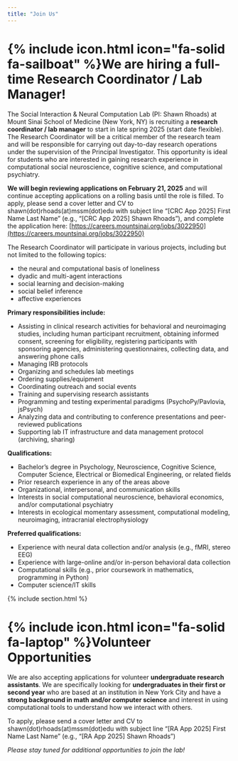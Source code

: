 ```yaml
---
title: "Join Us"
---
```


# {% include icon.html icon="fa-solid fa-sailboat" %}We are hiring a full-time Research Coordinator / Lab Manager!

The Social Interaction & Neural Computation Lab (PI: Shawn Rhoads) at Mount Sinai School of Medicine (New York, NY) is recruiting a <strong>research coordinator / lab manager</strong> to start in late spring 2025 (start date flexible). The Research Coordinator will be a critical member of the research team and will be responsible for carrying out day-to-day research operations under the supervision of the Principal Investigator. This opportunity is ideal for students who are interested in gaining research experience in computational social neuroscience, cognitive science, and computational psychiatry.

<strong>We will begin reviewing applications on February 21, 2025</strong> and will continue accepting applications on a rolling basis until the role is filled. To apply, please send a cover letter and CV to shawn(dot)rhoads(at)mssm(dot)edu with subject line “[CRC App 2025] First Name Last Name” (e.g., “[CRC App 2025] Shawn Rhoads”), and complete the application here: [https://careers.mountsinai.org/jobs/3022950](https://careers.mountsinai.org/jobs/3022950)

The Research Coordinator will participate in various projects, including but not limited to the following topics:
* the neural and computational basis of loneliness
* dyadic and multi-agent interactions
* social learning and decision-making
* social belief inference
* affective experiences

**Primary responsibilities include:**
* Assisting in clinical research activities for behavioral and neuroimaging studies, including human participant recruitment, obtaining informed consent, screening for eligibility, registering participants with sponsoring agencies, administering questionnaires, collecting data, and answering phone calls
* Managing IRB protocols
* Organizing and schedules lab meetings
* Ordering supplies/equipment
* Coordinating outreach and social events
* Training and supervising research assistants
* Programming and testing experimental paradigms (PsychoPy/Pavlovia, jsPsych)
* Analyzing data and contributing to conference presentations and peer-reviewed publications
* Supporting lab IT infrastructure and data management protocol (archiving, sharing)

**Qualifications:**
* Bachelor’s degree in Psychology, Neuroscience, Cognitive Science, Computer Science, Electrical or Biomedical Engineering, or related fields
* Prior research experience in any of the areas above
* Organizational, interpersonal, and communication skills
* Interests in social computational neuroscience, behavioral economics, and/or computational psychiatry
* Interests in ecological momentary assessment, computational modeling, neuroimaging, intracranial electrophysiology

**Preferred qualifications:**
* Experience with neural data collection and/or analysis (e.g., fMRI, stereo EEG)
* Experience with large-online and/or in-person behavioral data collection
* Computational skills (e.g., prior coursework in mathematics, programming in Python)
* Computer science/IT skills

{% include section.html %}

# {% include icon.html icon="fa-solid fa-laptop" %}Volunteer Opportunities

We are also accepting applications for volunteer <strong>undergraduate research assistants</strong>. We are specifically looking for <strong>undergraduates in their first or second year</strong> who are based at an institution in New York City and have a <strong>strong background in math and/or computer science</strong> and interest in using computational tools to understand how we interact with others.

To apply, please send a cover letter and CV to shawn(dot)rhoads(at)mssm(dot)edu with subject line “[RA App 2025] First Name Last Name” (e.g., “[RA App 2025] Shawn Rhoads”)

*Please stay tuned for additional opportunities to join the lab!*